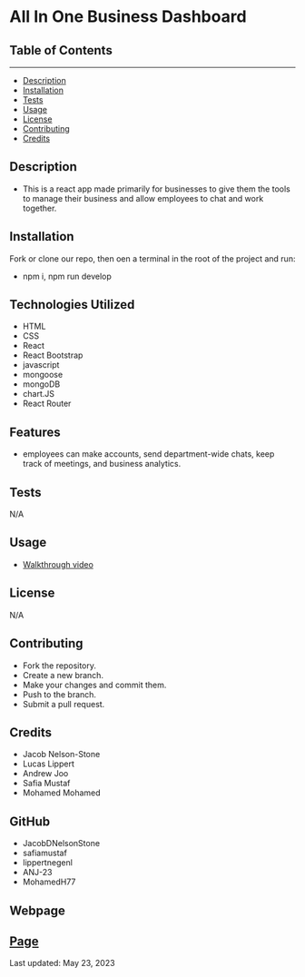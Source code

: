 # All In One Business Dashboard 

## Table of Contents

---

- [Description](#description)
- [Installation](#installation)
- [Tests](#tests)
- [Usage](#usage)
- [License](#license)
- [Contributing](#contributing)
- [Credits](#credits)

## Description

- This is a react app made primarily for businesses to give them the tools to manage their business and allow employees to chat and work together.

## Installation

Fork or clone our repo, then oen a terminal in the root of the project and run:
- npm i, npm run develop

## Technologies Utilized

- HTML
- CSS 
- React
- React Bootstrap
- javascript
- mongoose
- mongoDB
- chart.JS
- React Router


## Features
- employees can make accounts, send department-wide chats, keep track of meetings, and business analytics.


## Tests

N/A

## Usage

- [Walkthrough video]()

## License
N/A
## Contributing

 - Fork the repository.
 - Create a new branch.
 - Make your changes and commit them.
 - Push to the branch.
 - Submit a pull request.

## Credits
- Jacob Nelson-Stone
- Lucas Lippert
- Andrew Joo
- Safia Mustaf
- Mohamed Mohamed
## GitHub
- JacobDNelsonStone 
- safiamustaf 
- lippertnegenl 
- ANJ-23
- MohamedH77

## Webpage
[Page]()
---

Last updated: May 23, 2023
